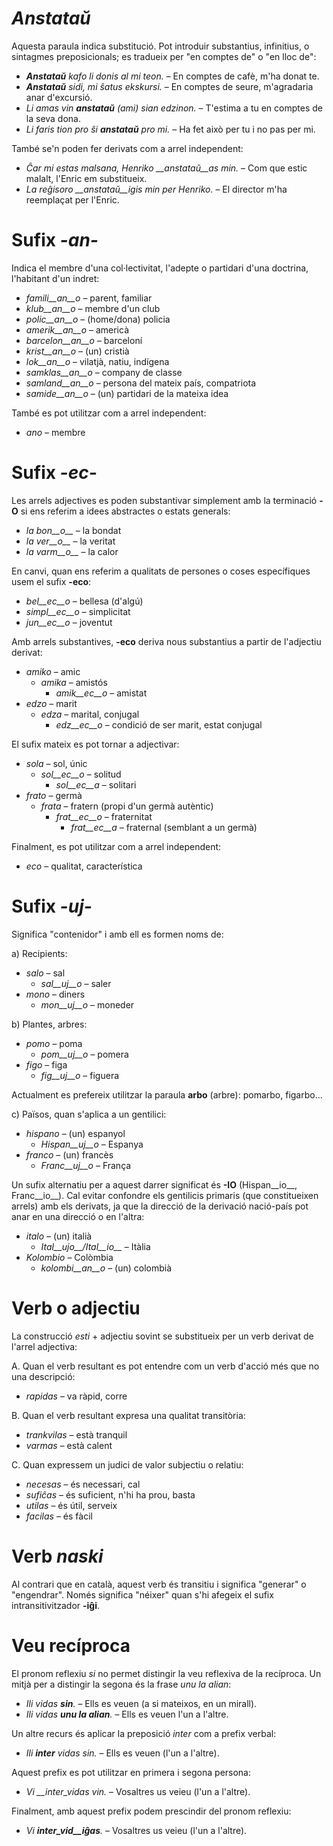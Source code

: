 # *Anstataŭ*

Aquesta paraula indica substitució. Pot introduir substantius, infinitius, o sintagmes preposicionals; es tradueix per "en comptes de" o "en lloc de":

- *__Anstataŭ__ kafo li donis al mi teon.*  – En comptes de cafè, m'ha donat te.
- *__Anstataŭ__ sidi, mi ŝatus ekskursi.*  – En comptes de seure, m'agradaria anar d'excursió.
- *Li amas vin __anstataŭ__ (ami) sian edzinon.*  – T'estima a tu en comptes de la seva dona.
- *Li faris tion pro ŝi __anstataŭ__ pro mi.*  – Ha fet això per tu i no pas per mi.

També se'n poden fer derivats com a arrel independent:

- *Ĉar mi estas malsana, Henriko __anstataŭ__as min.*  – Com que estic malalt, l'Enric em substitueix.
- *La reĝisoro __anstataŭ__igis min per Henriko.*  – El director m'ha reemplaçat per l'Enric.

# Sufix *-an-*

Indica el membre d'una col·lectivitat, l'adepte o partidari d'una doctrina, l'habitant d'un indret:

- *famili__an__o*  – parent, familiar
- *klub__an__o*    – membre d'un club
- *polic__an__o*  – (home/dona) policia
- *amerik__an__o*  – americà
- *barcelon__an__o*  – barceloní
- *krist__an__o*   – (un) cristià
- *lok__an__o*  – vilatjà, natiu, indígena
- *samklas__an__o*  – company de classe
- *samland__an__o* – persona del mateix país, compatriota
- *samide__an__o*  – (un) partidari de la mateixa idea

També es pot utilitzar com a arrel independent:
- *ano*  – membre

# Sufix *-ec-*

Les arrels adjectives es poden substantivar simplement amb la terminació __-O__ si ens referim a idees abstractes o estats generals:

- *la bon__o__*   – la bondat
- *la ver__o__*   – la veritat
- *la varm__o__*   – la calor

En canvi, quan ens referim a qualitats de persones o coses específiques usem el sufix __-eco__:
- *bel__ec__o*   – bellesa (d'algú)
- *simpl__ec__o* – simplicitat
- *jun__ec__o* – joventut 

Amb arrels substantives, __-eco__ deriva nous substantius a partir de l'adjectiu derivat:
- *amiko*   – amic
	- *amika*   – amistós
		- *amik__ec__o*  – amistat
- *edzo*   – marit
	- *edza*   – marital, conjugal
		- *edz__ec__o*  – condició de ser marit, estat conjugal

El sufix mateix es pot tornar a adjectivar:
- *sola*  – sol, únic
	- *sol__ec__o*   – solitud
		- *sol__ec__a*  – solitari
- *frato*   – germà
	- *frata*  – fratern (propi d'un germà autèntic)
		- *frat__ec__o*   – fraternitat
			- *frat__ec__a*  – fraternal (semblant a un germà)
	
Finalment, es pot utilitzar com a arrel independent:
- *eco*  – qualitat, característica



# Sufix *-uj-*

Significa "contenidor" i amb ell es formen noms de:

a) Recipients:
- *salo* – sal
	- *sal__uj__o* – saler
- *mono* – diners
	- *mon__uj__o* – moneder

b) Plantes, arbres:
- *pomo* – poma
	- *pom__uj__o* – pomera
- *figo* – figa
	- *fig__uj__o* – figuera

Actualment es prefereix utilitzar la paraula __arbo__ (arbre): pomarbo, figarbo...

c) Països, quan s'aplica a un gentilici:
- *hispano* – (un) espanyol
	- *Hispan__uj__o* – Espanya
- *franco* – (un) francès
	- *Franc__uj__o* – França

Un sufix alternatiu per a aquest darrer significat és __-IO__ (Hispan__io__, Franc__io__). Cal evitar confondre els gentilicis primaris (que constitueixen arrels) amb els derivats, ja que la direcció de la derivació nació-país pot anar en una direcció o en l'altra:

- *italo* – (un) italià
	- *Ital__ujo__/Ital__io__* – Itàlia
- *Kolombio* – Colòmbia
	- *kolombi__an__o* – (un) colombià

# Verb o adjectiu

La construcció *esti* + adjectiu sovint se substitueix per un verb derivat de l'arrel adjectiva:

A. Quan el verb resultant es pot entendre com un verb d'acció més que no una descripció:
- *rapidas* – va ràpid, corre

B. Quan el verb resultant expresa una qualitat transitòria:
- *trankvilas* – està tranquil
- *varmas* – està calent

C. Quan expressem un judici de valor subjectiu o relatiu:
- *necesas* – és necessari, cal
- *sufiĉas* – és suficient, n'hi ha prou, basta
- *utilas* – és útil, serveix
- *facilas* – és fàcil

# Verb *naski*
Al contrari que en català, aquest verb és transitiu i significa "generar" o "engendrar". Només significa "néixer" quan s'hi afegeix el sufix intransitivitzador __-iĝi__.


# Veu recíproca

El pronom reflexiu *si* no permet distingir la veu reflexiva de la recíproca. Un mitjà per a distingir la segona és la frase *unu la alian*:

- *Ili vidas __sin__.* – Ells es veuen (a si mateixos, en un mirall).
- *Ili vidas __unu la alian__.* – Ells es veuen l'un a l'altre.

Un altre recurs és aplicar la preposició *inter* com a prefix verbal:

- *Ili __inter__ vidas sin.* – Ells es veuen (l'un a l'altre).

Aquest prefix es pot utilitzar en primera i segona persona:

- *Vi __inter_vidas vin.* – Vosaltres us veieu (l'un a l'altre).

Finalment, amb aquest prefix podem prescindir del pronom reflexiu:

- *Vi __inter_vid__iĝas__.* – Vosaltres us veieu (l'un a l'altre).
